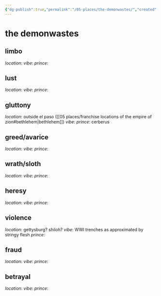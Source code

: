 ```yaml
---
{"dg-publish":true,"permalink":"/05-places/the-demonwastes/","created":"2024-10-28T09:20:59.178-05:00","updated":"2024-12-26T16:34:30.020-06:00"}
---
```


# the demonwastes

## limbo
*location*:
*vibe*:
*prince*:
## lust
*location*:
*vibe*:
*prince*:
## gluttony
*location*: outside el paso ([[05 places/franchise locations of the empire of zion#bethlehem\|bethlehem]])
*vibe*:
*prince*: cerberus
## greed/avarice
*location*:
*vibe*:
*prince*:
## wrath/sloth
*location*:
*vibe*:
*prince*:
## heresy
*location*:
*vibe*:
*prince*:
## violence
*location*: gettysburg? shiloh?
*vibe*: WWI trenches as approximated by stringy flesh
*prince*:
## fraud
*location*:
*vibe*:
*prince*:
## betrayal
*location*:
*vibe*:
*prince*: